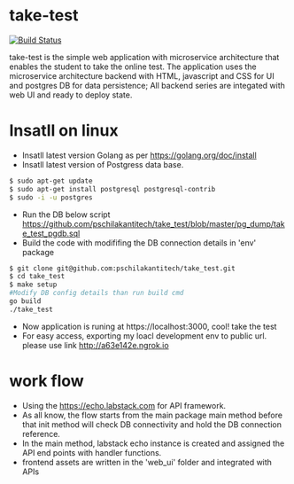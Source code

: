 # take-test

[![Build Status](https://travis-ci.org/joemccann/dillinger.svg?branch=master)](https://travis-ci.org/joemccann/dillinger)

take-test is the simple web application with microservice architecture that enables the student to take the online test. The application uses the microservice architecture backend with HTML, javascript and CSS for UI and postgres DB for data persistence;  All backend series are  integated with web UI and ready to deploy state.
 
# Insatll on linux

- Insatll latest version Golang as per https://golang.org/doc/install  
- Insatll latest version of Postgress data base. 
```sh
$ sudo apt-get update
$ sudo apt-get install postgresql postgresql-contrib
$ sudo -i -u postgres
 ```
  - Run the DB below script   https://github.com/pschilakantitech/take_test/blob/master/pg_dump/take_test_pgdb.sql
  - Build the code with modififing the DB connection details in 'env' package

```sh
$ git clone git@github.com:pschilakantitech/take_test.git   
$ cd take_test
$ make setup
#Modify DB config details than run build cmd
go build
./take_test
 ```
- Now application is runing at https://localhost:3000, cool! take the test
- For easy access, exporting my loacl development env to public url. please use link http://a63e142e.ngrok.io


# work flow
- Using the https://echo.labstack.com for  API framework.
- As all know, the flow starts from the main package main method before that init method will check DB connectivity and hold the DB connection reference.
- In the main method, labstack echo instance is created and assigned the API end points with handler functions.
- frontend assets are written in the 'web_ui' folder and  integrated with APIs
